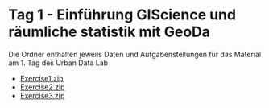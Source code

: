 # Tag 1 - Einführung GIScience und räumliche statistik mit GeoDa

Die Ordner enthalten jeweils Daten und Aufgabenstellungen für das Material am 1. Tag des Urban Data Lab

* <a href="https://raw.githubusercontent.com/heikalab/urbandatascience/main/Tag1/Exercise1.zip">Exercise1.zip</a>
* <a href="https://raw.githubusercontent.com/heikalab/urbandatascience/main/Tag1/Exercise2.zip">Exercise2.zip</a>
* <a href="https://raw.githubusercontent.com/heikalab/urbandatascience/main/Tag1/Exercise3.zip">Exercise3.zip</a>
